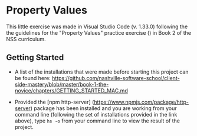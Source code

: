 # Property Values

This little exercise was made in Visual Studio Code (v. 1.33.0) following the the guidelines for the "Property Values" practice exercise () in Book 2 of the NSS curriculum. 

<!-- The goal of this exercise is. -->

## Getting Started

- A list of the installations that were made before starting this project can be found here: https://github.com/nashville-software-school/client-side-mastery/blob/master/book-1-the-novice/chapters/GETTING_STARTED_MAC.md

- Provided the [npm http-server] (https://www.npmjs.com/package/http-server) package has been installed and you are working from your command line (following the set of installations provided in the link above), type ```hs -o``` from your command line to view the result of the project.

<!-- ## Project Overview:
![Project Overview](add link here) -->

<!-- Inline-style:
![alt text](https://github.com/adam-p/markdown-here/raw/master/src/common/images/icon48.png "Logo Title Text 1") -->
